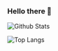 ### Hello there 👋

<!-- ![](https://komarev.com/ghpvc/?username=jaymody&color=blue) -->

<!-- - 🔭 I’m currently working on ...
- 🌱 I’m currently learning ...
- 💬 Ask me about ...
- ⚡ Fun fact: ... -->

<!-- - 👯 I’m looking to collaborate on ... -->
<!-- - 🤔 I’m looking for help with -->

![Github Stats](https://github-readme-stats.vercel.app/api?username=jaymody&show_icons=true&count_private=true&custom_title=Github%20Stats)

![Top Langs](https://github-readme-stats.vercel.app/api/top-langs/?username=jaymody&hide=Jupyter%20Notebook,TeX,CSS&layout=compact&langs_count=7)
